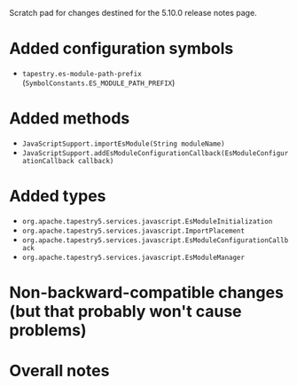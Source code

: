 Scratch pad for changes destined for the 5.10.0 release notes page.

# Added configuration symbols

* `tapestry.es-module-path-prefix` (`SymbolConstants.ES_MODULE_PATH_PREFIX`)


# Added methods

* `JavaScriptSupport.importEsModule(String moduleName)`
* `JavaScriptSupport.addEsModuleConfigurationCallback(EsModuleConfigurationCallback callback)`

# Added types

* `org.apache.tapestry5.services.javascript.EsModuleInitialization`
* `org.apache.tapestry5.services.javascript.ImportPlacement`
* `org.apache.tapestry5.services.javascript.EsModuleConfigurationCallback`
* `org.apache.tapestry5.services.javascript.EsModuleManager`

# Non-backward-compatible changes (but that probably won't cause problems)


# Overall notes
